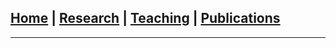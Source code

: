 ## **[Home](https://hongzhiguo.github.io/index.md)** | **[Research](research.md)** | **[Teaching](teaching.md)** | **[Publications](publications.md)**
---
